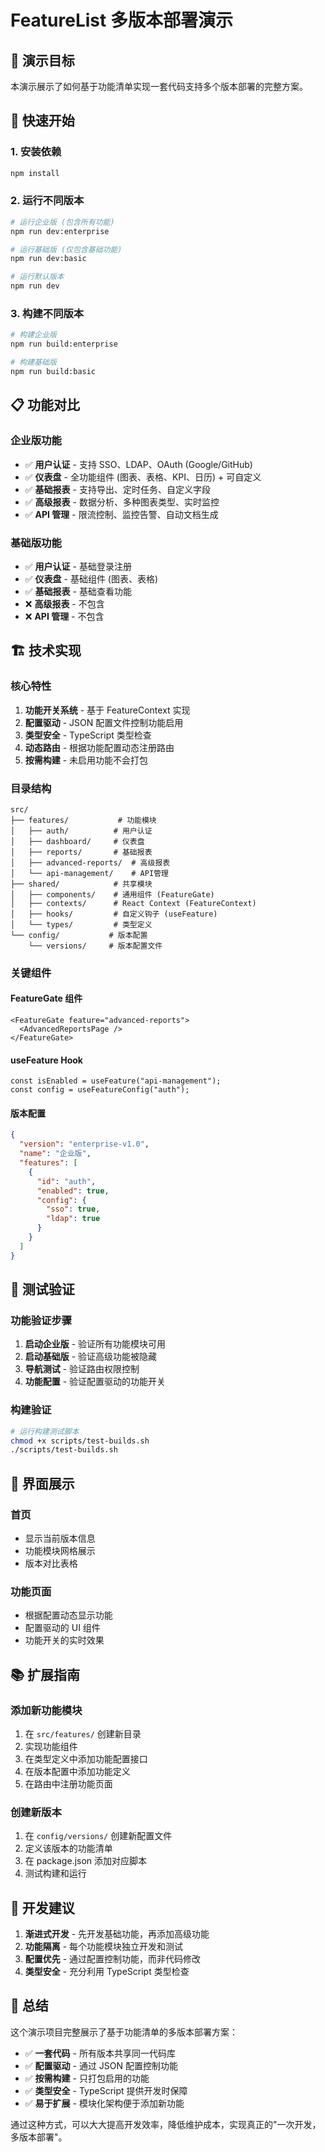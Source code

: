 # FeatureList 多版本部署演示

## 🎯 演示目标

本演示展示了如何基于功能清单实现一套代码支持多个版本部署的完整方案。

## 🚀 快速开始

### 1. 安装依赖

```bash
npm install
```

### 2. 运行不同版本

```bash
# 运行企业版 (包含所有功能)
npm run dev:enterprise

# 运行基础版 (仅包含基础功能)
npm run dev:basic

# 运行默认版本
npm run dev
```

### 3. 构建不同版本

```bash
# 构建企业版
npm run build:enterprise

# 构建基础版
npm run build:basic
```

## 📋 功能对比

### 企业版功能

- ✅ **用户认证** - 支持 SSO、LDAP、OAuth (Google/GitHub)
- ✅ **仪表盘** - 全功能组件 (图表、表格、KPI、日历) + 可自定义
- ✅ **基础报表** - 支持导出、定时任务、自定义字段
- ✅ **高级报表** - 数据分析、多种图表类型、实时监控
- ✅ **API 管理** - 限流控制、监控告警、自动文档生成

### 基础版功能

- ✅ **用户认证** - 基础登录注册
- ✅ **仪表盘** - 基础组件 (图表、表格)
- ✅ **基础报表** - 基础查看功能
- ❌ **高级报表** - 不包含
- ❌ **API 管理** - 不包含

## 🏗️ 技术实现

### 核心特性

1. **功能开关系统** - 基于 FeatureContext 实现
2. **配置驱动** - JSON 配置文件控制功能启用
3. **类型安全** - TypeScript 类型检查
4. **动态路由** - 根据功能配置动态注册路由
5. **按需构建** - 未启用功能不会打包

### 目录结构

```
src/
├── features/           # 功能模块
│   ├── auth/          # 用户认证
│   ├── dashboard/     # 仪表盘
│   ├── reports/       # 基础报表
│   ├── advanced-reports/  # 高级报表
│   └── api-management/    # API管理
├── shared/            # 共享模块
│   ├── components/    # 通用组件 (FeatureGate)
│   ├── contexts/      # React Context (FeatureContext)
│   ├── hooks/         # 自定义钩子 (useFeature)
│   └── types/         # 类型定义
└── config/           # 版本配置
    └── versions/     # 版本配置文件
```

### 关键组件

#### FeatureGate 组件

```tsx
<FeatureGate feature="advanced-reports">
  <AdvancedReportsPage />
</FeatureGate>
```

#### useFeature Hook

```tsx
const isEnabled = useFeature("api-management");
const config = useFeatureConfig("auth");
```

#### 版本配置

```json
{
  "version": "enterprise-v1.0",
  "name": "企业版",
  "features": [
    {
      "id": "auth",
      "enabled": true,
      "config": {
        "sso": true,
        "ldap": true
      }
    }
  ]
}
```

## 🧪 测试验证

### 功能验证步骤

1. **启动企业版** - 验证所有功能模块可用
2. **启动基础版** - 验证高级功能被隐藏
3. **导航测试** - 验证路由权限控制
4. **功能配置** - 验证配置驱动的功能开关

### 构建验证

```bash
# 运行构建测试脚本
chmod +x scripts/test-builds.sh
./scripts/test-builds.sh
```

## 🎨 界面展示

### 首页

- 显示当前版本信息
- 功能模块网格展示
- 版本对比表格

### 功能页面

- 根据配置动态显示功能
- 配置驱动的 UI 组件
- 功能开关的实时效果

## 📚 扩展指南

### 添加新功能模块

1. 在 `src/features/` 创建新目录
2. 实现功能组件
3. 在类型定义中添加功能配置接口
4. 在版本配置中添加功能定义
5. 在路由中注册功能页面

### 创建新版本

1. 在 `config/versions/` 创建新配置文件
2. 定义该版本的功能清单
3. 在 package.json 添加对应脚本
4. 测试构建和运行

## 🔧 开发建议

1. **渐进式开发** - 先开发基础功能，再添加高级功能
2. **功能隔离** - 每个功能模块独立开发和测试
3. **配置优先** - 通过配置控制功能，而非代码修改
4. **类型安全** - 充分利用 TypeScript 类型检查

## 📝 总结

这个演示项目完整展示了基于功能清单的多版本部署方案：

- ✅ **一套代码** - 所有版本共享同一代码库
- ✅ **配置驱动** - 通过 JSON 配置控制功能
- ✅ **按需构建** - 只打包启用的功能
- ✅ **类型安全** - TypeScript 提供开发时保障
- ✅ **易于扩展** - 模块化架构便于添加新功能

通过这种方式，可以大大提高开发效率，降低维护成本，实现真正的"一次开发，多版本部署"。
